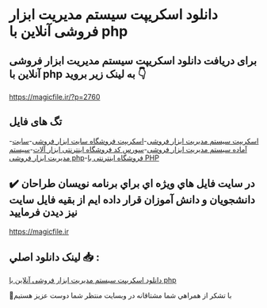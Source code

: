 # دانلود اسکریپت سیستم مدیریت ابزار فروشی آنلاین با php

## برای دریافت دانلود اسکریپت سیستم مدیریت ابزار فروشی آنلاین با php به لینک زیر بروید 👇

https://magicfile.ir/?p=2760

## تگ های فایل

-[اسکریپت سیستم مدیریت ابزار فروشی](https://magicfile.ir/product/%d8%a7%d8%b3%da%a9%d8%b1%db%8c%d9%be%d8%aa-%d8%b3%db%8c%d8%b3%d8%aa%d9%85-%d9%85%d8%af%db%8c%d8%b1%db%8c%d8%aa-%d8%a7%d8%a8%d8%b2%d8%a7%d8%b1-%d9%81%d8%b1%d9%88%d8%b4%db%8c-%d8%a2%d9%86%d9%84%d8%a7%db%8c%d9%86-%d8%a8%d8%a7-php/)-[اسکریپت فروشگاه سایت ابزار فروشی](https://magicfile.ir/product/%d8%a7%d8%b3%da%a9%d8%b1%db%8c%d9%be%d8%aa-%d8%b3%db%8c%d8%b3%d8%aa%d9%85-%d9%85%d8%af%db%8c%d8%b1%db%8c%d8%aa-%d8%a7%d8%a8%d8%b2%d8%a7%d8%b1-%d9%81%d8%b1%d9%88%d8%b4%db%8c-%d8%a2%d9%86%d9%84%d8%a7%db%8c%d9%86-%d8%a8%d8%a7-php/)-[سایت آماده سیستم مدیریت ابزار فروشی](https://magicfile.ir/product/%d8%a7%d8%b3%da%a9%d8%b1%db%8c%d9%be%d8%aa-%d8%b3%db%8c%d8%b3%d8%aa%d9%85-%d9%85%d8%af%db%8c%d8%b1%db%8c%d8%aa-%d8%a7%d8%a8%d8%b2%d8%a7%d8%b1-%d9%81%d8%b1%d9%88%d8%b4%db%8c-%d8%a2%d9%86%d9%84%d8%a7%db%8c%d9%86-%d8%a8%d8%a7-php/)-[سورس کد فروشگاه اینترنتی ابزار آلات](https://magicfile.ir/product/%d8%a7%d8%b3%da%a9%d8%b1%db%8c%d9%be%d8%aa-%d8%b3%db%8c%d8%b3%d8%aa%d9%85-%d9%85%d8%af%db%8c%d8%b1%db%8c%d8%aa-%d8%a7%d8%a8%d8%b2%d8%a7%d8%b1-%d9%81%d8%b1%d9%88%d8%b4%db%8c-%d8%a2%d9%86%d9%84%d8%a7%db%8c%d9%86-%d8%a8%d8%a7-php/)-[سیستم مدیریت ابزار فروشی php](https://magicfile.ir/product/%d8%a7%d8%b3%da%a9%d8%b1%db%8c%d9%be%d8%aa-%d8%b3%db%8c%d8%b3%d8%aa%d9%85-%d9%85%d8%af%db%8c%d8%b1%db%8c%d8%aa-%d8%a7%d8%a8%d8%b2%d8%a7%d8%b1-%d9%81%d8%b1%d9%88%d8%b4%db%8c-%d8%a2%d9%86%d9%84%d8%a7%db%8c%d9%86-%d8%a8%d8%a7-php/)-[فروشگاه اینترنتی با PHP](https://magicfile.ir/product/%d8%a7%d8%b3%da%a9%d8%b1%db%8c%d9%be%d8%aa-%d8%b3%db%8c%d8%b3%d8%aa%d9%85-%d9%85%d8%af%db%8c%d8%b1%db%8c%d8%aa-%d8%a7%d8%a8%d8%b2%d8%a7%d8%b1-%d9%81%d8%b1%d9%88%d8%b4%db%8c-%d8%a2%d9%86%d9%84%d8%a7%db%8c%d9%86-%d8%a8%d8%a7-php/)

## ✔️ در سايت فايل هاي ويژه اي براي برنامه نويسان طراحان دانشجويان و دانش آموزان قرار داده ايم از بقيه فايل سايت نيز ديدن فرماييد

https://magicfile.ir


## لينک دانلود اصلي 📥 :

[دانلود اسکریپت سیستم مدیریت ابزار فروشی آنلاین با php](https://magicfile.ir/product/%d8%a7%d8%b3%da%a9%d8%b1%db%8c%d9%be%d8%aa-%d8%b3%db%8c%d8%b3%d8%aa%d9%85-%d9%85%d8%af%db%8c%d8%b1%db%8c%d8%aa-%d8%a7%d8%a8%d8%b2%d8%a7%d8%b1-%d9%81%d8%b1%d9%88%d8%b4%db%8c-%d8%a2%d9%86%d9%84%d8%a7%db%8c%d9%86-%d8%a8%d8%a7-php/) 


🙏با تشکر از همراهي شما مشتاقانه در وبسایت منتظر شما دوست عزیز هستیم

